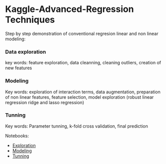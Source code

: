 # Kaggle-Advanced-Regression Techniques

Step by step demonstration of conventional regresion linear and non linear modeling:
### Data exploration 
key words: feature exploration, data cleanning, cleaning outliers, creation of new features
### Modeling
Key words: exploration of interaction terms, data augmentation, preparation of non linear features, feature selection, model exploration (robust linear regression ridge and lasso regression)
### Tunning
Key words: Parameter tunning, k-fold cross validation, final prediction

Notebooks:
* [Exploration](https://github.com/miguelmayhem92/Kaggle-Advanced-Regression/blob/main/ART_explo.ipynb)
* [Modeling](https://github.com/miguelmayhem92/Kaggle-Advanced-Regression/blob/main/ART_Modeling_MLS.ipynb) 
* [Tunning](https://github.com/miguelmayhem92/Kaggle-Advanced-Regression/blob/main/ART_Tunning_MLS.ipynb)
